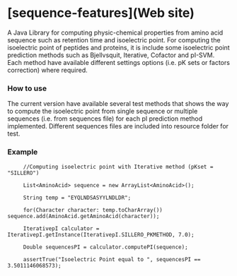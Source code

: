 [sequence-features](Web site)
======

A Java Library for computing physic-chemical properties from amino acid sequence such as retention time and isoelectric point. For computing the isoelectric point of peptides and proteins, it is include some isoelectric point prediction methods such as Bjellvsquit, Iterative, Cofactor and pI-SVM. Each method have available different settings options (i.e. pK sets or factors correction) where required.


### How to use
The current version have available several test methods that shows the way to compute the isoelectric point from single sequence or multiple sequences (i.e. from sequences file) for each pI prediction method implemented. Different sequences files are included into resource folder for test.


### Example

         //Computing isoelectric point with Iterative method (pKset = "SILLERO")

         List<AminoAcid> sequence = new ArrayList<AminoAcid>();
         
         String temp = "EYQLNDSASYYLNDLDR";
         
         for(Character character: temp.toCharArray()) sequence.add(AminoAcid.getAminoAcid(character));

         IterativepI calculator = IterativepI.getInstance(IterativepI.SILLERO_PKMETHOD, 7.0);
         
         Double sequencesPI = calculator.computePI(sequence);

         assertTrue("Isoelectric Point equal to ", sequencesPI == 3.5011146068573);


  


   
